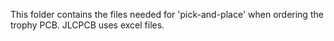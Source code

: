 This folder contains the files needed for 'pick-and-place' when ordering the trophy PCB.  JLCPCB uses excel files.
